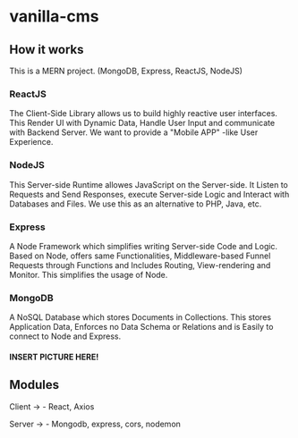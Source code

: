 # vanilla-cms

## How it works
This is a MERN project. (MongoDB, Express, ReactJS, NodeJS)

### ReactJS
The Client-Side Library allows us to build highly reactive user interfaces. This Render UI with Dynamic Data, Handle User Input and communicate with Backend Server. We want to provide a "Mobile APP" -like User Experience.

### NodeJS
This Server-side Runtime allowes JavaScript on the Server-side.
It Listen to Requests and Send Responses, execute Server-side Logic and Interact with Databases and Files.
We use this as an alternative to PHP, Java, etc.

### Express
A Node Framework which simplifies writing Server-side Code and Logic.
Based on Node, offers same Functionalities, Middleware-based Funnel Requests through Functions and Includes Routing, View-rendering and Monitor.
This simplifies the usage of Node.

### MongoDB
A NoSQL Database which stores Documents in Collections.
This stores Application Data, Enforces no Data Schema or Relations and is Easily to connect to Node and Express.

#### INSERT PICTURE HERE!

## Modules
Client -> - React, Axios

Server -> - Mongodb, express, cors, nodemon 
